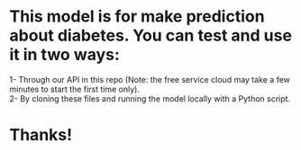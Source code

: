 # This model is for make prediction about diabetes. You can test and use it in two ways:
1- Through our API in this repo (Note: the free service cloud may take a few minutes to start the first time only).  
2- By cloning these files and running the model locally with a Python script.

# Thanks!
